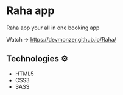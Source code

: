 # Raha app
Raha app your all in one booking app 

Watch -> https://devmonzer.github.io/Raha/

## Technologies ⚙️

* HTML5
* CSS3
* SASS

